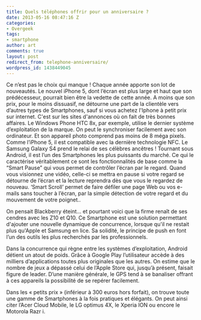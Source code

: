 ```yaml
---
title: Quels téléphones offrir pour un anniversaire ?
date: 2013-05-16 08:47:16 Z
categories:
- Overgeek
tags:
- smartphone
author: art
comments: true
layout: post
redirect_from: telephone-anniversaire/
wordpress_id: 1438449045
---
```


Ce n’est pas le choix qui manque ! Chaque année apporte son lot de nouveautés. Le nouvel iPhone 5, dont l’écran est plus large et haut que son prédécesseur, pourrait bien être la vedette de cette année. A moins que son prix, pour le moins dissuasif, ne détourne une part de la clientèle vers d’autres types de Smartphones<!-- more -->, sauf si vous achetez l'Iphone à petit prix sur internet. C'est sur les sites d'annonces où on fait de très bonnes affaires. Le Windows Phone HTC 8x, par exemple, utilise le dernier système d’exploitation de la marque. On peut le synchroniser facilement avec son ordinateur. Et son appareil photo comprend pas moins de 8 méga pixels. Comme l’iPhone 5, il est compatible avec la dernière technologie NFC. Le Samsung Galaxy S4 prend le relai de ses célèbres ancêtres ! Tournant sous Android, il est l’un des Smartphones les plus puissants du marché. Ce qui le caractérise véritablement ce sont les fonctionnalités de base comme la “Smart Pause” qui vous permet de contrôler l’écran par le regard. Quand vous visionnez une vidéo, celle-ci se mettra en pause si votre regard se détourne de l’écran et la lecture reprendra dès que vous le regardez de nouveau. ‘Smart Scroll’ permet de faire défiler une page Web ou vos e-mails sans toucher à l’écran, par la simple détection de votre regard et du mouvement de votre poignet..

On pensait Blackberry éteint… et pourtant voici que la firme renaît de ses cendres avec les Z10 et Q10. Ce Smartphone est une solution permettant d'ajouter une nouvelle dynamique de concurrence, lorsque qu'il ne restait plus qu'Apple et Samsung en lice. Sa solidité, le principe de push en font l’un des outils les plus recherchés par les professionnels.

Dans la concurrence qui règne entre les systèmes d’exploitation, Android détient un atout de poids. Grâce à Google Play l’utilisateur accède à des milliers d’applications toutes plus originales que les autres. On estime que le nombre de jeux a dépassé celui de l’Apple Store qui, jusqu’à présent, faisait figure de leader. D’une manière générale, le GPS tend à se banaliser offrant à ces appareils la possibilité de se repérer facilement.

Dans les « petits prix » (inférieur à 300 euros hors forfait), on trouve toute une gamme de Smartphones à la fois pratiques et élégants. On peut ainsi citer l’Acer Cloud Mobile, le LG optimus 4X, le Xperia ION ou encore le Motorola Razr i.
